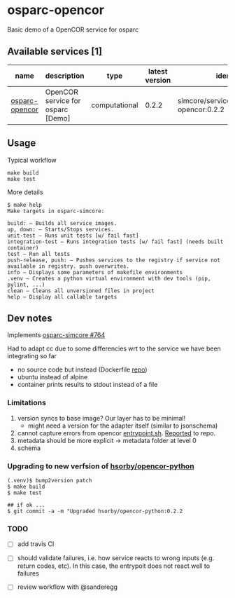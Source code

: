 # osparc-opencor

Basic demo of a OpenCOR service for osparc



<!-- TOC_BEGIN -->
<!-- Automaticaly produced by scripts/auto-doc/create-toc.py on 20190706 -->
## Available services [1]
|           name            |             description             |      type       |  latest version  |                  identifier                  |
|---------------------------|-------------------------------------|-----------------|------------------|----------------------------------------------|
|  [osparc-opencor](./src)  |  OpenCOR service for osparc [Demo]  |  computational  |  0.2.2           |  simcore/services/comp/osparc-opencor:0.2.2  |
<!-- TOC_END -->



## Usage

Typical workflow

```console
make build
make test
```

More details
```console
$ make help
Make targets in osparc-simcore:

build: – Builds all service images.
up, down: – Starts/Stops services.
unit-test – Runs unit tests [w/ fail fast]
integration-test – Runs integration tests [w/ fail fast] (needs built container)
test – Run all tests
push-release, push: – Pushes services to the registry if service not available in registry. push overwrites.
info – Displays some parameters of makefile environments
.venv – Creates a python virtual environment with dev tools (pip, pylint, ...)
clean – Cleans all unversioned files in project
help – Display all callable targets
```

## Dev notes

Implements [osparc-simcore #764](https://github.com/ITISFoundation/osparc-simcore/issues/764)

Had to adapt cc due to some differencies wrt to the service we have been integrating so far

- no source code but instead (Dockerfile [repo](https://github.com/hsorby/docker_opencor_run_model))
- ubuntu instead of alpine
- container prints results to stdout instead of a file


### Limitations

1. version syncs to base image? Our layer has to be minimal!
    - might need a version for the adapter itself (similar to jsonschema)
2. cannot capture errors from opencor [entrypoint.sh](https://github.com/hsorby/docker_opencor_run_model/blob/master/entrypoint.sh). [Reported](https://github.com/hsorby/docker_opencor_run_model/issues/3) to repo.
3. metadata should be more explicit -> metadata folder at level 0
4. schema

### Upgrading to new verfsion of [hsorby/opencor-python]

```console
(.venv)$ bump2version patch
$ make build
$ make test

## if ok ...
$ git commit -a -m "Upgraded hsorby/opencor-python:0.2.2
```


### TODO

- [ ] add travis CI
- [ ] should validate failures, i.e. how service reacts to wrong inputs (e.g. return codes, etc). In this case, the entrypoit does not react well to failures
- [ ] review workflow with @sanderegg



[hsorby/opencor-python]:https://hub.docker.com/r/hsorby/opencor-python/tags

